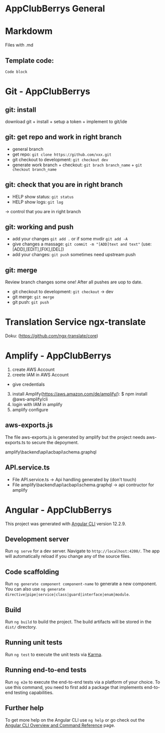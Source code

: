 # AppClubBerrys General

# Markdowm
Files with .md
## Template code:
```
Code block
```
# Git - AppClubBerrys
## git: install
download git + install + setup a token + implement to git/ide
## git: get repo and work in right branch
- general branch
- get repo: `git clone https://github.com/xxx.git`
- git checkout to development: `git checkout dev`
- generate work branch + checkout: `git brach branch_name` + `git checkout branch_name`

## git: check that you are in right branch
- HELP show status: `git status`
- HELP show logs: `git log` 

-> control that you are in right branch

## git: working and push
- add your changes `git add .` or if some mvdir `git add -A`
- give changes a massage: `git commit -m "[ADD]text and text"`
(use: [ADD],[EDIT],[FIX],[DEL])
- add your changes: `git push` sometimes need upstream push 

## git: merge

Review branch changes some one! After all pushes are uop to date.
- git checkout to development: `git checkout` -> dev
- git merge: `git merge`
- git push: `git push`

# Translation Service ngx-translate

Doku: (https://github.com/ngx-translate/core)

# Amplify - AppClubBerrys

1. create AWS Account
2. creete IAM in AWS Account
  - give credentials
3. install Amplify(https://aws.amazon.com/de/amplify/): $ npm install @aws-amplify/cli
4. login with IAM in amplify
5. amplify configure

## aws-exports.js
The file aws-exports.js is generated by amplify but the project needs aws-exports.ts to secure the depoyment.

amplify\backend\api\acbapi\schema.graphql

## API.service.ts
- File API.service.ts -> Api handling generated by (don't touch)
- File amplify\backend\api\acbapi\schema.graphql -> api contructor for amplify
# Angular - AppClubBerrys

This project was generated with [Angular CLI](https://github.com/angular/angular-cli) version 12.2.9.

## Development server

Run `ng serve` for a dev server. Navigate to `http://localhost:4200/`. The app will automatically reload if you change any of the source files.

## Code scaffolding

Run `ng generate component component-name` to generate a new component. You can also use `ng generate directive|pipe|service|class|guard|interface|enum|module`.

## Build

Run `ng build` to build the project. The build artifacts will be stored in the `dist/` directory.

## Running unit tests

Run `ng test` to execute the unit tests via [Karma](https://karma-runner.github.io).

## Running end-to-end tests

Run `ng e2e` to execute the end-to-end tests via a platform of your choice. To use this command, you need to first add a package that implements end-to-end testing capabilities.

## Further help

To get more help on the Angular CLI use `ng help` or go check out the [Angular CLI Overview and Command Reference](https://angular.io/cli) page.
